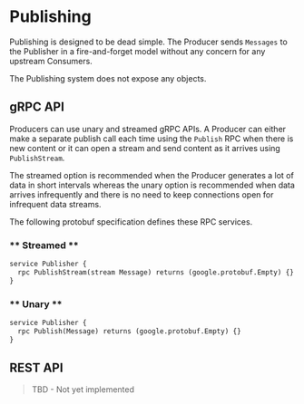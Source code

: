 # Publishing

Publishing is designed to be dead simple. The Producer sends `Messages` to the Publisher in a fire-and-forget model without any concern for any upstream Consumers.

The Publishing system does not expose any objects.

## gRPC API

Producers can use unary and streamed gRPC APIs. A Producer can either make a separate publish call each time using the `Publish` RPC when there is new content or it can open a stream and send content as it arrives using `PublishStream`.

The streamed option is recommended when the Producer generates a lot of data in short intervals whereas the unary option is recommended when data arrives infrequently and there is no need to keep connections open for infrequent data streams.

The following protobuf specification defines these RPC services.

<!-- tabs:start -->

### ** Streamed **

``` protobuf
service Publisher {
  rpc PublishStream(stream Message) returns (google.protobuf.Empty) {}
}
```

### ** Unary **

``` protobuf
service Publisher {
  rpc Publish(Message) returns (google.protobuf.Empty) {}
}
```

<!-- tabs:end -->

## REST API

> TBD - Not yet implemented